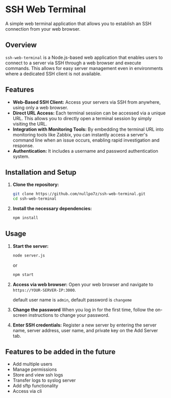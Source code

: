 # SSH Web Terminal

A simple web terminal application that allows you to establish an SSH connection from your web browser.

## Overview

`ssh-web-terminal` is a Node.js-based web application that enables users to connect to a server via SSH through a web browser and execute commands. This allows for easy server management even in environments where a dedicated SSH client is not available.

## Features

  * **Web-Based SSH Client:** Access your servers via SSH from anywhere, using only a web browser.
  * **Direct URL Access:** Each terminal session can be accessed via a unique URL. This allows you to directly open a terminal session by simply visiting the URL.
  * **Integration with Monitoring Tools:** By embedding the terminal URL into monitoring tools like Zabbix, you can instantly access a server's command line when an issue occurs, enabling rapid investigation and response.
  * **Authentication:** It includes a username and password authentication system.

## Installation and Setup

1.  **Clone the repository:**

    ```bash
    git clone https://github.com/nullpo7z/ssh-web-terminal.git
    cd ssh-web-terminal
    ```

2.  **Install the necessary dependencies:**

    ```bash
    npm install
    ```

## Usage

1.  **Start the server:**

    ```bash
    node server.js
    ```

    or

    ```bash
    npm start
    ```

2.  **Access via web browser:**
    Open your web browser and navigate to `https://YOUR-SERVER-IP:3000`.

    default user name is `admin`, default password is `changeme`

4.  **Change the password**
    When you log in for the first time, follow the on-screen instructions to change your password.

5.  **Enter SSH credentials:**
    Register a new server by entering the server name, server address, user name, and private key on the Add Server tab.

## Features to be added in the future
  - Add multiple users 
  - Manage permissions 
  - Store and view ssh logs 
  - Transfer logs to syslog server 
  - Add sftp functionality 
  - Access via cli

